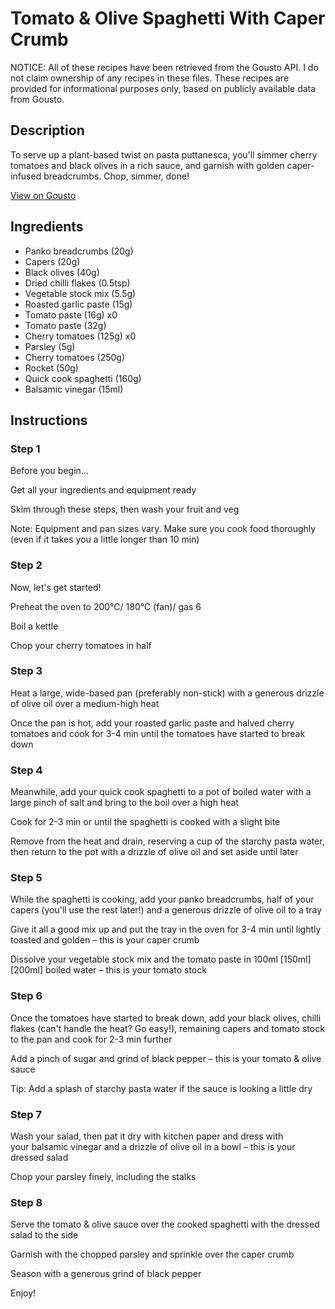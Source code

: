 # Tomato & Olive Spaghetti With Caper Crumb

NOTICE: All of these recipes have been retrieved from the Gousto API. I do not claim ownership of any recipes in these files. These recipes are provided for informational purposes only, based on publicly available data from Gousto.

## Description

To serve up a plant-based twist on pasta puttanesca, you'll simmer cherry tomatoes and black olives in a rich sauce, and garnish with golden caper-infused breadcrumbs. Chop, simmer, done!

[View on Gousto](https://www.gousto.co.uk/recipes/cookbook/tomato-olive-spaghetti-with-caper-crumb)

## Ingredients

- Panko breadcrumbs (20g)
- Capers (20g)
- Black olives (40g)
- Dried chilli flakes (0.5tsp)
- Vegetable stock mix (5.5g)
- Roasted garlic paste (15g)
- Tomato paste (16g) x0
- Tomato paste (32g)
- Cherry tomatoes (125g) x0
- Parsley (5g)
- Cherry tomatoes (250g)
- Rocket (50g)
- Quick cook spaghetti (160g)
- Balsamic vinegar (15ml)

## Instructions


### Step 1

Before you begin...

Get all your ingredients and equipment ready

Skim through these steps, then wash your fruit and veg

Note: Equipment and pan sizes vary. Make sure you cook food thoroughly (even if it takes you a little longer than 10 min)


### Step 2

Now, let's get started!

Preheat the oven to 200°C/ 180°C (fan)/ gas 6

Boil a kettle

Chop your cherry tomatoes in half


### Step 3

Heat a large, wide-based pan (preferably non-stick) with a generous drizzle of olive oil over a medium-high heat

Once the pan is hot, add your roasted garlic paste and halved cherry tomatoes and cook for 3-4 min until the tomatoes have started to break down


### Step 4

Meanwhile, add your quick cook spaghetti to a pot of boiled water with a large pinch of salt and bring to the boil over a high heat

Cook for 2-3 min or until the spaghetti is cooked with a slight bite

Remove from the heat and drain, reserving a cup of the starchy pasta water, then return to the pot with a drizzle of olive oil and set aside until later


### Step 5

While the spaghetti is cooking, add your panko breadcrumbs, half of your capers (you'll use the rest later!) and a generous drizzle of olive oil to a tray

Give it all a good mix up and put the tray in the oven for 3-4 min until lightly toasted and golden – this is your caper crumb

Dissolve your vegetable stock mix and the tomato paste in 100ml <span class="text-purple">[150ml]</span> <span class="text-danger">[200ml]</span> boiled water – this is your tomato stock


### Step 6

Once the tomatoes have started to break down, add your black olives, chilli flakes (can't handle the heat? Go easy!), remaining capers and tomato stock to the pan and cook for 2-3 min further

Add a pinch of sugar and grind of black pepper – this is your tomato & olive sauce

Tip: Add a splash of starchy pasta water if the sauce is looking a little dry


### Step 7

Wash your salad, then pat it dry with kitchen paper and dress with your balsamic vinegar and a drizzle of olive oil in a bowl – this is your dressed salad

Chop your parsley finely, including the stalks

### Step 8

Serve the tomato & olive sauce over the cooked spaghetti with the dressed salad to the side

Garnish with the chopped parsley and sprinkle over the caper crumb

Season with a generous grind of black pepper

Enjoy!

